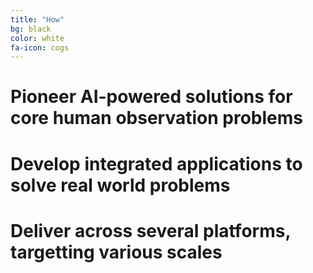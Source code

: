 ```yaml
---
title: "How"
bg: black
color: white
fa-icon: cogs
---
```


# Pioneer **AI-powered solutions** for core **human observation** problems

# Develop **integrated applications** to solve **real world problems**

# Deliver across **several platforms**, targetting **various scales**